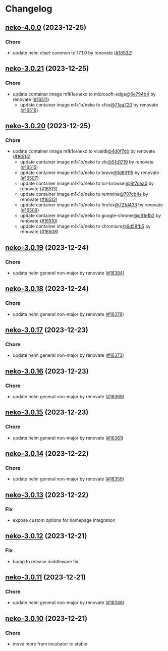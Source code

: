 # Changelog



## [neko-4.0.0](https://github.com/truecharts/charts/compare/neko-3.0.21...neko-4.0.0) (2023-12-25)

### Chore

- update helm chart common to 17.1.0 by renovate ([#16532](https://github.com/truecharts/charts/issues/16532))
  
  


## [neko-3.0.21](https://github.com/truecharts/charts/compare/neko-3.0.20...neko-3.0.21) (2023-12-25)

### Chore

- update container image m1k1o/neko to microsoft-edge[@6e794b4](https://github.com/6e794b4) by renovate ([#16511](https://github.com/truecharts/charts/issues/16511))
  - update container image m1k1o/neko to xfce[@71ea720](https://github.com/71ea720) by renovate ([#16516](https://github.com/truecharts/charts/issues/16516))
  
  


## [neko-3.0.20](https://github.com/truecharts/charts/compare/neko-3.0.19...neko-3.0.20) (2023-12-25)

### Chore

- update container image m1k1o/neko to vivaldi[@4d0f7db](https://github.com/4d0f7db) by renovate ([#16514](https://github.com/truecharts/charts/issues/16514))
  - update container image m1k1o/neko to vlc[@51d1719](https://github.com/51d1719) by renovate ([#16515](https://github.com/truecharts/charts/issues/16515))
  - update container image m1k1o/neko to brave[@fd89115](https://github.com/fd89115) by renovate ([#16507](https://github.com/truecharts/charts/issues/16507))
  - update container image m1k1o/neko to tor-browser[@8f7cea0](https://github.com/8f7cea0) by renovate ([#16513](https://github.com/truecharts/charts/issues/16513))
  - update container image m1k1o/neko to remmina[@707cb4e](https://github.com/707cb4e) by renovate ([#16512](https://github.com/truecharts/charts/issues/16512))
  - update container image m1k1o/neko to firefox[@721d433](https://github.com/721d433) by renovate ([#16509](https://github.com/truecharts/charts/issues/16509))
  - update container image m1k1o/neko to google-chrome[@c81e1b2](https://github.com/c81e1b2) by renovate ([#16510](https://github.com/truecharts/charts/issues/16510))
  - update container image m1k1o/neko to chromium[@6d58fb5](https://github.com/6d58fb5) by renovate ([#16508](https://github.com/truecharts/charts/issues/16508))
  
  


## [neko-3.0.19](https://github.com/truecharts/charts/compare/neko-3.0.18...neko-3.0.19) (2023-12-24)

### Chore

- update helm general non-major by renovate ([#16384](https://github.com/truecharts/charts/issues/16384))
  
  


## [neko-3.0.18](https://github.com/truecharts/charts/compare/neko-3.0.17...neko-3.0.18) (2023-12-24)

### Chore

- update helm general non-major by renovate ([#16376](https://github.com/truecharts/charts/issues/16376))
  
  


## [neko-3.0.17](https://github.com/truecharts/charts/compare/neko-3.0.16...neko-3.0.17) (2023-12-23)

### Chore

- update helm general non-major by renovate ([#16373](https://github.com/truecharts/charts/issues/16373))
  
  


## [neko-3.0.16](https://github.com/truecharts/charts/compare/neko-3.0.15...neko-3.0.16) (2023-12-23)

### Chore

- update helm general non-major by renovate ([#16369](https://github.com/truecharts/charts/issues/16369))
  
  


## [neko-3.0.15](https://github.com/truecharts/charts/compare/neko-3.0.14...neko-3.0.15) (2023-12-23)

### Chore

- update helm general non-major by renovate ([#16361](https://github.com/truecharts/charts/issues/16361))
  
  


## [neko-3.0.14](https://github.com/truecharts/charts/compare/neko-3.0.13...neko-3.0.14) (2023-12-22)

### Chore

- update helm general non-major by renovate ([#16359](https://github.com/truecharts/charts/issues/16359))
  
  


## [neko-3.0.13](https://github.com/truecharts/charts/compare/neko-3.0.12...neko-3.0.13) (2023-12-22)

### Fix

- expose custom options for homepage integration
  
  


## [neko-3.0.12](https://github.com/truecharts/charts/compare/neko-3.0.11...neko-3.0.12) (2023-12-21)

### Fix

- bump to release middleware fix
  
  


## [neko-3.0.11](https://github.com/truecharts/charts/compare/neko-3.0.10...neko-3.0.11) (2023-12-21)

### Chore

- update helm general non-major by renovate ([#16346](https://github.com/truecharts/charts/issues/16346))
  
  


## [neko-3.0.10](https://github.com/truecharts/charts/compare/neko-3.0.9...neko-3.0.10) (2023-12-21)

### Chore

- move more from incubator to stable
  
  